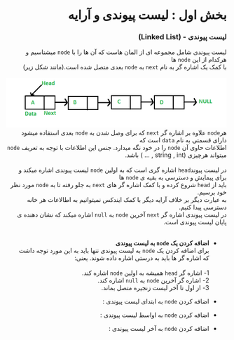 <div dir="rtl">

# بخش اول : لیست پیوندی و آرایه
### لیست پیوندی - (Linked List)

لیست پیوندی شامل مجموعه ای از المان هاست که آن ها را با `node` میشناسیم و 
هرکدام از این `node` ها<br>
با کمک یک اشاره گر 
 به نام `next` به `node` بعدی متصل شده است.(مانند شکل زیر) <br><br>
<img src = "Linkedlist.png"> <br>
هر`node` علاوه بر اشاره گر `next` که برای وصل شدن به `node` بعدی استفاده میشود دارای قسمتی به نام `data` است که
<br>اطلاعات حاوی آن `node` را در خود نگه میدارد.
جنس این اطلاعات با توجه به تعریف `node` میتواند هرچیزی (string , int , ... ) باشد. <br><br>
در لیست پیوند`head` اشاره گری است که به اولین `node` لیست پیوندی اشاره میکند و برای پیمایش و دسترسی به بقیه ی `node` ها <br>
باید از `head` شروع کرده و با کمک اشاره گر های `next` به جلو رفته تا به `node` مورد نظر خود برسیم. <br>
به عبارت دیگر بر خلاف آرایه دیگر با کمک ایندکس نمیتوانیم به اطالاعات هر خانه دسترسی پیدا کنیم.<br>
در لیست پیوندی اشاره گر `next` آخرین `node` به `null` اشاره میکند که نشان دهنده ی پایان لیست پیوندی است. <br><br>
- **اضافه کردن یک `node` به لیست پیوندی** <br>
برای اضافه کردن یک `node` به لیست پیوندی تنها باید به این مورد توجه داشت<br> که 
اشاره گر ها
باید به درستی اشاره داده شوند. یعنی: <br><br>
1- اشاره گر `head` همیشه به اولین `node` اشاره کند.<br>
2- اشاره گر آخرین `node` به `null` اشاره کند.<br>
3- از اول تا آخر لیست زنجیره متصل بماند.<br>

- اضافه کردن `node` به ابتدای لیست پیوندی : <br>
- اضافه کردن `node` به اواسط لیست پیوندی : <br>
- اضافه کردن `node` به آخر لیست پیوندی : <br>
</div>
